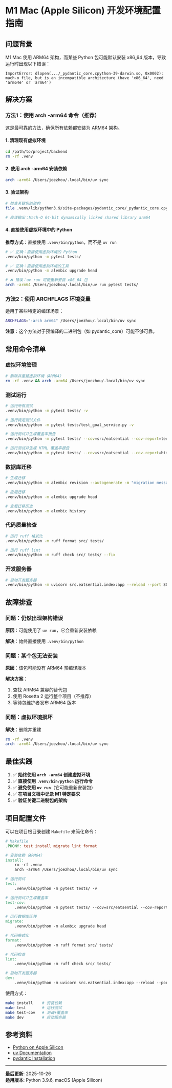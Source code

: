 # M1 Mac (Apple Silicon) 开发环境配置指南

## 问题背景

M1 Mac 使用 ARM64 架构，而某些 Python 包可能默认安装 x86_64 版本，导致运行时出现以下错误：

```
ImportError: dlopen(.../_pydantic_core.cpython-39-darwin.so, 0x0002): 
mach-o file, but is an incompatible architecture (have 'x86_64', need 'arm64e' or 'arm64')
```

## 解决方案

### 方法1：使用 arch -arm64 命令（推荐）

这是最可靠的方法，确保所有依赖都安装为 ARM64 架构。

#### 1. 清理现有虚拟环境

```bash
cd /path/to/project/backend
rm -rf .venv
```

#### 2. 使用 arch -arm64 安装依赖

```bash
arch -arm64 /Users/joezhou/.local/bin/uv sync
```

#### 3. 验证架构

```bash
# 检查关键包的架构
file .venv/lib/python3.9/site-packages/pydantic_core/_pydantic_core.cpython-39-darwin.so

# 应该输出：Mach-O 64-bit dynamically linked shared library arm64
```

#### 4. 直接使用虚拟环境中的 Python

**推荐方式**：直接使用 `.venv/bin/python`，而不是 `uv run`

```bash
# ✅ 正确：直接使用虚拟环境的 Python
.venv/bin/python -m pytest tests/

# ✅ 正确：直接使用虚拟环境的工具
.venv/bin/python -m alembic upgrade head

# ❌ 错误：uv run 可能重新安装 x86_64 包
arch -arm64 /Users/joezhou/.local/bin/uv run pytest tests/
```

### 方法2：使用 ARCHFLAGS 环境变量

适用于某些特定的编译场景：

```bash
ARCHFLAGS="-arch arm64" /Users/joezhou/.local/bin/uv sync
```

**注意**：这个方法对于预编译的二进制包（如 pydantic_core）可能不够可靠。

## 常用命令清单

### 虚拟环境管理

```bash
# 删除并重建虚拟环境（ARM64）
rm -rf .venv && arch -arm64 /Users/joezhou/.local/bin/uv sync
```

### 测试运行

```bash
# 运行所有测试
.venv/bin/python -m pytest tests/ -v

# 运行特定测试文件
.venv/bin/python -m pytest tests/test_goal_service.py -v

# 运行测试并生成覆盖率报告
.venv/bin/python -m pytest tests/ --cov=src/eatsential --cov-report=term-missing -v

# 运行测试并生成 HTML 覆盖率报告
.venv/bin/python -m pytest tests/ --cov=src/eatsential --cov-report=html -v
```

### 数据库迁移

```bash
# 生成迁移
.venv/bin/python -m alembic revision --autogenerate -m "migration message"

# 应用迁移
.venv/bin/python -m alembic upgrade head

# 查看迁移历史
.venv/bin/python -m alembic history
```

### 代码质量检查

```bash
# 运行 ruff 格式化
.venv/bin/python -m ruff format src/ tests/

# 运行 ruff lint
.venv/bin/python -m ruff check src/ tests/ --fix
```

### 开发服务器

```bash
# 启动开发服务器
.venv/bin/python -m uvicorn src.eatsential.index:app --reload --port 8000
```

## 故障排查

### 问题：仍然出现架构错误

**原因**：可能使用了 `uv run`，它会重新安装依赖

**解决**：始终直接使用 `.venv/bin/python`

### 问题：某个包无法安装

**原因**：该包可能没有 ARM64 预编译版本

**解决方案**：
1. 查找 ARM64 兼容的替代包
2. 使用 Rosetta 2 运行整个项目（不推荐）
3. 等待包维护者发布 ARM64 版本

### 问题：虚拟环境损坏

**解决**：删除并重建

```bash
rm -rf .venv
arch -arm64 /Users/joezhou/.local/bin/uv sync
```

## 最佳实践

1. ✅ **始终使用 `arch -arm64` 创建虚拟环境**
2. ✅ **直接使用 `.venv/bin/python` 运行命令**
3. ✅ **避免使用 `uv run`**（它可能重新安装包）
4. ✅ **在项目文档中记录 M1 特定要求**
5. ✅ **验证关键二进制包的架构**

## 项目配置文件

可以在项目根目录创建 `Makefile` 来简化命令：

```makefile
# Makefile
.PHONY: test install migrate lint format

# 安装依赖（ARM64）
install:
	rm -rf .venv
	arch -arm64 /Users/joezhou/.local/bin/uv sync

# 运行测试
test:
	.venv/bin/python -m pytest tests/ -v

# 运行测试并生成覆盖率
test-cov:
	.venv/bin/python -m pytest tests/ --cov=src/eatsential --cov-report=term-missing --cov-report=html -v

# 运行数据库迁移
migrate:
	.venv/bin/python -m alembic upgrade head

# 代码格式化
format:
	.venv/bin/python -m ruff format src/ tests/

# 代码检查
lint:
	.venv/bin/python -m ruff check src/ tests/

# 启动开发服务器
dev:
	.venv/bin/python -m uvicorn src.eatsential.index:app --reload --port 8000
```

使用方式：

```bash
make install    # 安装依赖
make test       # 运行测试
make test-cov   # 测试+覆盖率
make dev        # 启动服务器
```

## 参考资料

- [Python on Apple Silicon](https://developer.apple.com/documentation/apple-silicon/about-the-rosetta-translation-environment)
- [uv Documentation](https://github.com/astral-sh/uv)
- [pydantic Installation](https://docs.pydantic.dev/latest/install/)

---

**最后更新**: 2025-10-26  
**适用版本**: Python 3.9.6, macOS (Apple Silicon)
